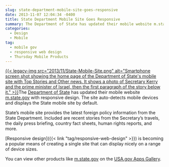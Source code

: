 ```yaml
---
slug: state-department-mobile-site-goes-responsive
date: 2013-11-07 12:04:34 -0400
title: State Department Mobile Site Goes Responsive
summary: The Department of State has updated their mobile website m.state.gov
categories:
  - Design
  - Mobile
tag:
  - mobile gov
  - responsive web design
  - Thursday Mobile Products
---
```


[{{< legacy-img src="2013/11/State-Mobile-Site.png" alt="Smartphone screen shot showing the home page of the Department of State's mobile site with Top Stories and Other news. It shows a photo of Secretary Kerry and the prime minister of Israel, then the first paragraph of the story below it." >}}](https://s3.amazonaws.com/sitesusa/wp-content/uploads/sites/212/2013/11/State-Mobile-Site.png)The [Department of State](http://www.state.gov/) has updated their mobile website [m.state.gov](http://m.state.gov) with responsive design.  The site auto-detects mobile devices and displays the State mobile site by default.

State&#8217;s mobile site provides the latest foreign policy information from the State Department. Included are recent stories from the Secretary’s travels, the daily press briefing, country fact sheets, human rights reports, and more.

[Responsive design]({{< link "tag/responsive-web-design" >}}) is becoming a popular means of creating a single site that can display nicely on a range of device sizes.

You can view other products like [m.state.gov](http://m.state.gov/) on the [USA.gov Apps Gallery](http://apps.usa.gov/).